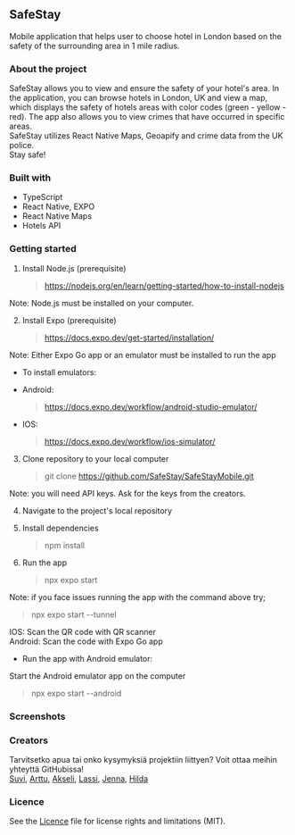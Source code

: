 ## SafeStay

Mobile application that helps user to choose hotel in London based on the safety of the surrounding area in 1 mile radius.

### About the project

SafeStay allows you to view and ensure the safety of your hotel's area. In the application, you can browse hotels in London, UK and view a map, which displays the safety of hotels areas with color codes (green - yellow - red). The app also allows you to view crimes that have occurred in specific areas.  
SafeStay utilizes React Native Maps, Geoapify and crime data from the UK police.  
Stay safe!

### Built with

- TypeScript
- React Native, EXPO
- React Native Maps
- Hotels API

### Getting started

1. Install Node.js (prerequisite)
   > https://nodejs.org/en/learn/getting-started/how-to-install-nodejs

Note: Node.js must be installed on your computer.

2. Install Expo (prerequisite)
   > https://docs.expo.dev/get-started/installation/

Note: Either Expo Go app or an emulator must be installed to run the app

- To install emulators:
- Android:

  > https://docs.expo.dev/workflow/android-studio-emulator/

- IOS:
  > https://docs.expo.dev/workflow/ios-simulator/

3. Clone repository to your local computer
   > git clone https://github.com/SafeStay/SafeStayMobile.git

Note: you will need API keys. Ask for the keys from the creators.

4. Navigate to the project's local repository

5. Install dependencies

   > npm install

6. Run the app
   > npx expo start

Note: if you face issues running the app with the command above try;

> npx expo start --tunnel

IOS: Scan the QR code with QR scanner  
Android: Scan the code with Expo Go app

- Run the app with Android emulator:

Start the Android emulator app on the computer

> npx expo start --android

### Screenshots

### Creators

Tarvitsetko apua tai onko kysymyksiä projektiin liittyen? Voit ottaa meihin yhteyttä GitHubissa!  
[Suvi](https://github.com/SuviAnnina), [Arttu](https://github.com/ArttuuS/), [Akseli](https://github.com/AkseliVa), [Lassi](https://github.com/Lassive), [Jenna](https://github.com/jenvii), [Hilda](https://github.com/NotInUseHi)

### Licence

See the [Licence](https://github.com/SafeStay/SafeStayMobile/blob/main/LICENSE.md) file for license rights and limitations (MIT).
